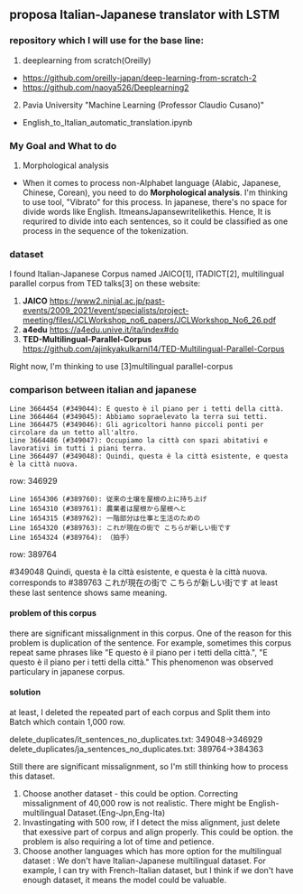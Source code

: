 ## proposa Italian-Japanese translator with LSTM 

### repository which I will use for the base line:

1. deeplearning from scratch(Oreilly)
- https://github.com/oreilly-japan/deep-learning-from-scratch-2 
- https://github.com/naoya526/Deeplearning2
2. Pavia University "Machine Learning (Professor Claudio Cusano)"
- English_to_Italian_automatic_translation.ipynb

### My Goal and What to do
1. Morphological analysis
- When it comes to process non-Alphabet language (Alabic, Japanese, Chinese, Corean), you need to do **Morphological analysis**. I'm thinking to use tool, "Vibrato" for this process.
In japanese, there's no space for divide words like English. ItmeansJapansewritelikethis.
Hence, It is requrired to divide into each sentences, so it could be classified as one process in the sequence of the tokenization.


### dataset 
I found Italian-Japanese Corpus named JAICO[1], ITADICT[2], multilingual parallel corpus from TED talks[3] on these website:

1. **JAICO** https://www2.ninjal.ac.jp/past-events/2009_2021/event/specialists/project-meeting/files/JCLWorkshop_no6_papers/JCLWorkshop_No6_26.pdf 
2. **a4edu** https://a4edu.unive.it/ita/index#do 
3. **TED-Multilingual-Parallel-Corpus** https://github.com/ajinkyakulkarni14/TED-Multilingual-Parallel-Corpus


Right now, I'm thinking to use  [3]multilingual parallel-corpus


### comparison between italian and japanese
```italian
Line 3664454 (#349044): E questo è il piano per i tetti della città.
Line 3664464 (#349045): Abbiamo sopraelevato la terra sui tetti.
Line 3664475 (#349046): Gli agricoltori hanno piccoli ponti per circolare da un tetto all'altro.
Line 3664486 (#349047): Occupiamo la città con spazi abitativi e lavorativi in tutti i piani terra.
Line 3664497 (#349048): Quindi, questa è la città esistente, e questa è la città nuova.
```
row: 346929

```japanese
Line 1654306 (#389760): 従来の土壌を屋根の上に持ち上げ
Line 1654310 (#389761): 農業者は屋根から屋根へと
Line 1654315 (#389762): 一階部分は仕事と生活のための
Line 1654320 (#389763): これが現在の街で こちらが新しい街です
Line 1654324 (#389764): （拍手）
```
row: 389764

#349048 Quindi, questa è la città esistente, e questa è la città nuova.
corresponds to 
#389763 これが現在の街で こちらが新しい街です
at least these last sentence shows same meaning.

#### problem of this corpus
there are significant missalignment in this corpus.
One of the reason for this problem is duplication of the sentence. For example, sometimes this corpus repeat same phrases like "E questo è il piano per i tetti della città.", "E questo è il piano per i tetti della città."
This phenomenon was observed particulary in japanese corpus. 

#### solution
at least, I deleted the repeated part of each corpus and Split them into Batch which contain 1,000 row.

delete_duplicates/it_sentences_no_duplicates.txt: 349048→346929
delete_duplicates/ja_sentences_no_duplicates.txt: 389764→384363

Still there are significant missalignment, so I'm still thinking how to process this dataset. 

1. Choose another dataset - this could be option. Correcting missalignment of 40,000 row is not realistic. There might be English-multilingual Dataset.(Eng-Jpn,Eng-Ita)
2. Invastingating with 500 row, if I detect the miss alignment, just delete that exessive part of corpus and align properly. This could be option. the problem is also requiring a lot of time and petience.
3. Choose another languages which has more option for the multilingual dataset : We don't have Italian-Japanese multilingual dataset. For example, I can try with French-Italian dataset, but I think if we don't have enough dataset, it means the model could be valuable.




